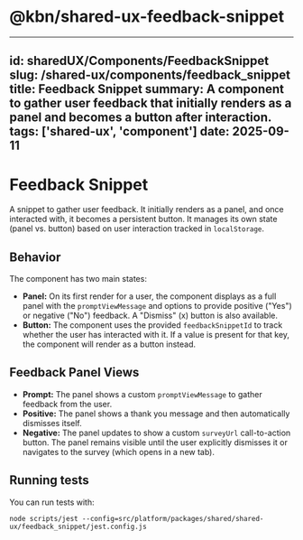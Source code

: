 # @kbn/shared-ux-feedback-snippet

---
id: sharedUX/Components/FeedbackSnippet
slug: /shared-ux/components/feedback_snippet
title: Feedback Snippet
summary: A component to gather user feedback that initially renders as a panel and becomes a button after interaction.
tags: ['shared-ux', 'component']
date: 2025-09-11
---
 
# Feedback Snippet
A snippet to gather user feedback. It initially renders as a panel, and once interacted with, it becomes a persistent button. It manages its own state (panel vs. button) based on user interaction tracked in `localStorage`.

## Behavior
The component has two main states:
- **Panel:** On its first render for a user, the component displays as a full panel with the `promptViewMessage` and options to provide positive ("Yes") or negative ("No") feedback. A "Dismiss" (x) button is also available.
- **Button:** The component uses the provided `feedbackSnippetId` to track whether the user has interacted with it. If a value is present for that key, the component will render as a button instead.

## Feedback Panel Views
- **Prompt:** The panel shows a custom `promptViewMessage` to gather feedback from the user.
- **Positive:** The panel shows a thank you message and then automatically dismisses itself.
- **Negative:** The panel updates to show a custom `surveyUrl` call-to-action button. The panel remains visible until the user explicitly dismisses it or navigates to the survey (which opens in a new tab).

## Running tests
You can run tests with:

`node scripts/jest --config=src/platform/packages/shared/shared-ux/feedback_snippet/jest.config.js`